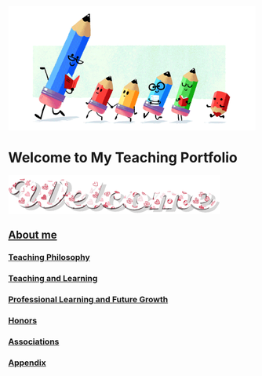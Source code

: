 <img src="teacher-gif.gif" align="center"/>

# Welcome to My Teaching Portfolio

<img src="welcome-19.gif" align="center"/>

## [About me](https://github.com/VictoriaChoy/About-me/blob/7ccaf457fce8b0f13905429abd3b9524abfd0f24/README.md)

### [Teaching Philosophy](#teaching-philosophy-1)

### [Teaching and Learning](#teaching-and-learning-1)

### [Professional Learning and Future Growth](#professional-learning-and-future-growth-1)
  
### [Honors](#honors-1)
  
### [Associations](#associations-1)

### [Appendix](#appendix-1)


